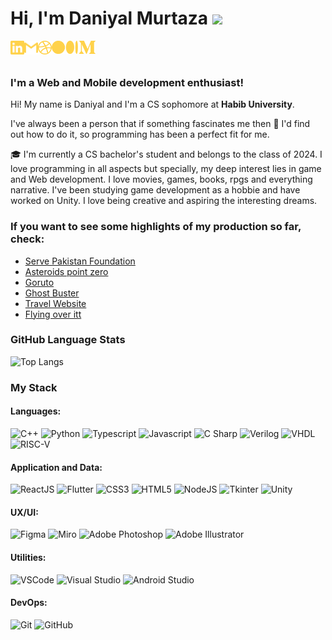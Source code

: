 # Hi, I'm Daniyal Murtaza <img src="https://media.giphy.com/media/hvRJCLFzcasrR4ia7z/giphy.gif" width="25px">

[<img align="left" alt="daniyal | LinkedIn" width="22px" src="./linkedin.svg" />][linkedin]

[<img align="left" alt="daniyal.murtaza | Gmail" width="22px" src="./gmail.svg" />][gmail]

[<img align="left" alt="dani | dribbble" width="22px" src="./dribbble.svg" />][dribbble]

[<img align="left" alt="daniy | medium" width="70px" src="./medium.svg" />][medium]

<br>
<br>

### **I'm a Web and Mobile development enthusiast!**

Hi! My name is Daniyal and I'm a CS sophomore at **Habib University**.

I've always been a person that if something fascinates me then 🔎 I'd find out how to do it, so programming has been a perfect fit for me.

🎓 I'm currently a CS bachelor's student and belongs to the class of 2024. I love programming in all aspects but specially, my deep interest lies in game and Web development. I love movies, games, books, rpgs and everything narrative. I've been studying game development as a hobbie and have worked on Unity. I love being creative and aspiring the interesting dreams.

### **If you want to see some highlights of my production so far, check:**

- [Serve Pakistan Foundation](https://github.com/Daniyal-Murtaza/ServePakistanFoundation)
- [Asteroids point zero](https://github.com/Daniyal-Murtaza/asteroids-point-zero)
- [Goruto](https://github.com/Daniyal-Murtaza/Goruto)
- [Ghost Buster](https://github.com/Daniyal-Murtaza/Ghost-Buster)
- [Travel Website](https://github.com/Daniyal-Murtaza/Travel-website)
- [Flying over itt](https://github.com/Daniyal-Murtaza/Flying-Over-itt)

### GitHub Language Stats

![Top Langs](https://github-readme-stats.vercel.app/api/top-langs/?username=Daniyal-Murtaza&theme=great-gatsby&layout=compact)

### My Stack

#### Languages:

![C++](https://img.shields.io/badge/-C++-blue?style=flat&logo=c++&logoColor=white)
![Python](https://img.shields.io/badge/-Python-yellow?style=flat&logo=python&logoColor=white)
![Typescript](https://img.shields.io/badge/-TypeScript-3178C6?style=flat&logo=typescript&logoColor=white)
![Javascript](https://img.shields.io/badge/-JavaScript-EDD222?style=flat&logo=javascript&logoColor=white)
![C Sharp](https://img.shields.io/badge/-C%20Sharp-green?style=flat&logo=c-sharp&logoColor=white)
![Verilog](https://img.shields.io/badge/-Verilog-orange?style=flat&logo=verilog&logoColor=white)
![VHDL](https://img.shields.io/badge/-VHDL-green?style=flat&logo=VHDL&logoColor=white)
![RISC-V](https://img.shields.io/badge/-RISC-purple?style=flat&logo=RISC&logoColor=white)

#### Application and Data:

![ReactJS](https://img.shields.io/badge/-ReactJS-51CBF2?style=flat&logo=react&logoColor=white)
![Flutter](https://img.shields.io/badge/-Flutter-02569B?style=flat&logo=flutter&logoColor=white)
![CSS3](https://img.shields.io/badge/-CSS3-1572B6?style=flat&logo=css3)
![HTML5](https://img.shields.io/badge/-HTML5-E34F26?style=flat&logo=html5&logoColor=white)
![NodeJS](http://img.shields.io/badge/-NodeJS-6EBF20?style=flat&logo=node.js&logoColor=white)
![Tkinter](http://img.shields.io/badge/-Tkinter-yellow?style=flat&logo=Tkinter&logoColor=white)
![Unity](http://img.shields.io/badge/-Unity-gray?style=flat&logo=Unity&logoColor=white)

#### UX/UI:

![Figma](https://img.shields.io/badge/-Figma-F24E1E?style=flat&logo=figma&logoColor=white)
![Miro](https://img.shields.io/badge/-Miro-FFD02F?style=flat&logo=miro&logoColor=white)
![Adobe Photoshop](https://img.shields.io/badge/-Photoshop-31A8FF?style=flat&logo=adobe-photoshop&logoColor=white)
![Adobe Illustrator](https://img.shields.io/badge/-Illustrator-FF9A00?style=flat&logo=adobe-illustrator&logoColor=white)

#### Utilities:

![VSCode](https://img.shields.io/badge/-VSCode-007ACC?style=flat&logo=visual-studio-code&logoColor=white)
![Visual Studio](https://img.shields.io/badge/-Visual%20Studio-5C2D91?style=flat&logo=visual-studio&logoColor=white)
![Android Studio](https://img.shields.io/badge/-Android%20Studio-3DDC84?style=flat&logo=android-studio&logoColor=white)

#### DevOps:

![Git](https://img.shields.io/badge/-Git-F05032?style=flat&logo=git&logoColor=white)
![GitHub](https://img.shields.io/badge/-Github-181717?style=flat&logo=github&logoColor=white)

[linkedin]: https://www.linkedin.com/in/daniyal-murtaza-508a891b5
[gmail]: mailto:syeddaniyalmurtaza7@gmail.com
[dribbble]: https://dribbble.com/daniyal_murtaza
[medium]: https://medium.com/@Daniyal-Murtaza
